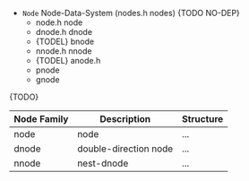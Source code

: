 - `Node` Node-Data-System (nodes.h nodes) {TODO NO-DEP}
	- node.h node
	- dnode.h dnode
	- {TODEL} bnode
	- nnode.h nnode
	- {TODEL} anode.h
	- pnode
	- gnode

{TODO}

| Node Family | Description			 | Structure    |
| - | - | - |
| node		 | node				          | ...    |
| dnode		 | double-direction node	  | ...    |
| nnode		 | nest-dnode                 | ...    |





